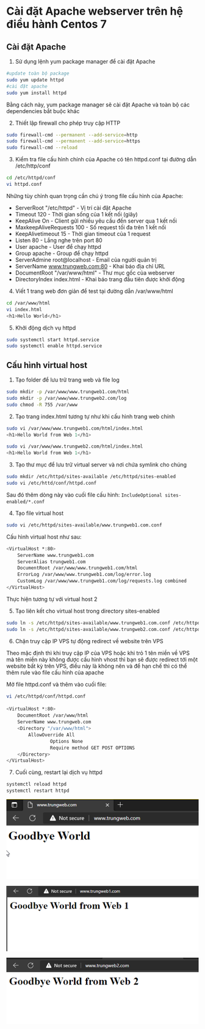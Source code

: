 # Cài đặt Apache webserver trên hệ điều hành Centos 7

## Cài đặt Apache

1. Sử dụng lệnh yum package manager để cài đặt Apache

```sh
#update toàn bộ package
sudo yum update httpd
#cài đặt apache
sudo yum install httpd
```

Bằng cách này, yum package manager sẽ cài đặt Apache và toàn bộ các dependencies bắt buộc khác

2. Thiết lập firewall cho phép truy cập HTTP

```sh
sudo firewall-cmd --permanent --add-service=http
sudo firewall-cmd --permanent --add-service=https
sudo firewall-cmd --reload
```

3. Kiểm tra file cấu hình chính của Apache có tên httpd.conf tại đường dẫn /etc/http/conf

```sh
cd /etc/httpd/conf
vi httpd.conf
```

Những tùy chỉnh quan trọng cần chú ý trong file cấu hình của Apache:
- ServerRoot "/etc/httpd" - Vị trí cài đặt Apache
- Timeout 120 - Thời gian sống của 1 kết nối (giây)
- KeepAlive On - Client gửi nhiều yêu cầu đến server qua 1 kết nối
- MaxkeepAliveRequests 100 - Số request tối đa trên 1 kết nối
- KeepAlivetimeout 15 - Thời gian timeout của 1 request
- Listen 80 - Lắng nghe trên port 80
- User apache - User để chạy httpd
- Group apache - Group để chạy httpd
- ServerAdmine root@localhost - Email của người quản trị
- ServerName www.trungweb.com:80 - Khai báo địa chỉ URL
- DocumentRoot "/var/www/html" - Thư mục gốc của webserver
- DirectoryIndex index.html - Khai báo trang đầu tiên được khởi động

4. Viết 1 trang web đơn giản để test tại đường dẫn /var/www/html

```sh
cd /var/www/html
vi index.html
<h1>Hello World</h1>
```

5. Khởi động dịch vụ httpd

```sh
sudo systemctl start httpd.service
sudo systemctl enable httpd.service
```

## Cấu hình virtual host

1. Tạo folder để lưu trữ trang web và file log

```sh
sudo mkdir -p /var/www/www.trungweb1.com/html
sudo mkdir -p /var/www/www.trungweb2.com/log
sudo chmod -R 755 /var/www
```

2. Tạo trang index.html tương tự như khi cấu hình trang web chính

```sh
sudo vi /var/www/www.trungweb1.com/html/index.html
<h1>Hello World from Web 1</h1>
```

```sh
sudo vi /var/www/www.trungweb2.com/html/index.html
<h1>Hello World from Web 1</h1>
```

3. Tạo thư mục để lưu trữ virtual server và nơi chứa symlink cho chúng

```sh
sudo mkdir /etc/httpd/sites-available /etc/httpd/sites-enabled
sudo vi /etc/httd/conf/httpd.conf
```

Sau đó thêm dòng này vào cuối file cấu hình: ```IncludeOptional sites-enabled/*.conf```

4. Tạo file virtual host

```sh
sudo vi /etc/httpd/sites-available/www.trungweb1.com.conf
```

Cấu hình virtual host như sau:

```sh
<VirtualHost *:80>
    ServerName www.trungweb1.com
    ServerAlias trungweb1.com
    DocumentRoot /var/www/www.trungweb1.com/html
    ErrorLog /var/www/www.trungweb1.com/log/error.log
    CustomLog /var/www/www.trungweb1.com/log/requests.log combined
</VirtualHost>
```

Thực hiện tương tự với virtual host 2

5. Tạo liên kết cho virtual host trong directory sites-enabled

```sh
sudo ln -s /etc/httpd/sites-available/www.trungweb1.com.conf /etc/httpd/sites-enabled/www.trungweb1.com.conf
sudo ln -s /etc/httpd/sites-available/www.trungweb2.com.conf /etc/httpd/sites-enabled/www.trungweb2.com.conf
```

6. Chặn truy cập IP VPS tự động redirect về website trên VPS

Theo mặc định thì khi truy cập IP của VPS hoặc khi trỏ 1 tên miền về VPS mà tên miền này không được cấu hình vhost thì bạn sẽ được redirect tới một website bất kỳ trên VPS, điều này là không nên và để hạn chế thì có thể thêm rule vào file cấu hình của apache

Mở file httpd.conf và thêm vào cuối file:

```sh
vi /etc/httpd/conf/httpd.conf

<VirtualHost *:80>
	DocumentRoot /var/www/html
	ServerName www.trungweb.com
	<Directory "/var/www/html">
		AllowOverride All
                Options None
                Require method GET POST OPTIONS
	</Directory>
</VirtualHost>
```

7. Cuối cùng, restart lại dịch vụ httpd

```sh
systemctl reload httpd
systemctl restart httpd
```

![](./images/host.png)

![](./images/vhost1.png)

![](./images/vhost2.png)
